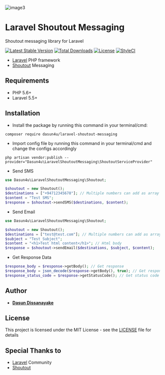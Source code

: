 ![image3](https://user-images.githubusercontent.com/15827995/75132975-edd40b00-56fe-11ea-8811-7e6f3f13a450.jpg)

# Laravel Shoutout Messaging
Shoutout messaging library for Laravel

[![Latest Stable Version](https://poser.pugx.org/dasun4u/laravel-shoutout-messaging/v/stable)](https://packagist.org/packages/dasun4u/laravel-shoutout-messaging)
[![Total Downloads](https://poser.pugx.org/dasun4u/laravel-shoutout-messaging/downloads)](https://packagist.org/packages/dasun4u/laravel-shoutout-messaging)
[![License](https://poser.pugx.org/dasun4u/laravel-shoutout-messaging/license)](https://packagist.org/packages/dasun4u/laravel-shoutout-messaging)
[![StyleCI](https://github.styleci.io/repos/240946426/shield?branch=master)](https://github.styleci.io/repos/240946426)

* [Laravel](https://laravel.com) PHP framework
* [Shoutout](https://getshoutout.com) Messaging

## Requirements

* PHP 5.6+
* Laravel 5.5+
## Installation

* Install the package by running this command in your terminal/cmd:
```
composer require dasun4u/laravel-shoutout-messaging
```

* Import config file by running this command in your terminal/cmd and change the configs accordingly
```
php artisan vendor:publish --provider="Dasun4u\LaravelShoutoutMessaging\ShoutoutServiceProvider"
```

* Send SMS
```php
use Dasun4u\LaravelShoutoutMessaging\Shoutout;

$shoutout = new Shoutout();
$destinations = ["+94712345678"]; // Multiple numbers can add as array
$content = "Test SMS";
$response = $shoutout->sendSMS($destinations, $content);
```

* Send Email
```php
use Dasun4u\LaravelShoutoutMessaging\Shoutout;

$shoutout = new Shoutout();
$destinations = ["test@test.com"]; // Multiple numbers can add as array
$subject = "Test Subject";
$content = "<h1>Test html content</h1>"; // Html body
$response = $shoutout->sendEmail($destinations, $subject, $content);
```

* Get Response Data
```php
$response_body = $response->getBody(); // Get response
$response_body = json_decode($response->getBody(), true); // Get response as associative array
$response_status_code = $response->getStatusCode(); // Get status code
```

## Author

* [**Dasun Dissanayake**](https://github.com/dasun4u)

## License

This project is licensed under the MIT License - see the [LICENSE](LICENSE) file for details

## Special Thanks to

* [Laravel](https://laravel.com) Community
* [Shoutout](https://getshoutout.com)
